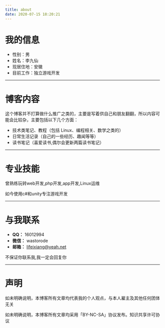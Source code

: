```yaml
---
title: about
date: 2020-07-15 18:20:21
---
```


# 我的信息

* 性别：男
* 姓名：李九仙
* 现居住地：安徽
* 目前工作：独立游戏开发

- - -

# 博客内容

这个博客并不打算做什么推广之类的，主要是写着供自己和朋友翻翻，所以内容可能会比较杂，主要包括以下几个方面：

* 技术类笔记、教程（包括 Linux、编程相关、数学之类的）
* 日常生活记录（自己的一些经历、趣闻等等）
* 读书笔记（喜爱读书,偶尔会更新两篇读书笔记）

- - -

# 专业技能

曾熟练玩转web开发,php开发,app开发,Linux运维

如今使用c#和unity专注游戏开发

- - -

# 与我联系

* **QQ：** 16012994
* **微信：** wastorode
* **邮箱：** lifeixiang@yeah.net

不保证你联系我,我一定会回复你

- - -

# 声明

如未明确说明，本博客所有文章均代表我的个人观点，与本人雇主及其他任何团体无关

如未明确说明，本博客所有文章均采用「BY-NC-SA」协议发布。知识共享许可协议